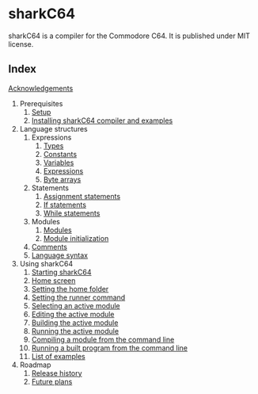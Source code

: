 # sharkC64

sharkC64 is a compiler for the Commodore C64. It is published under MIT license.


## Index
[Acknowledgements](acknowledgements.md)

1. Prerequisites
   1. [Setup](prerequisites/setup.md)
   2. [Installing sharkC64 compiler and examples](prerequisites/installing.md)
2. Language structures
   1. Expressions
      1. [Types](language/expressions/types.md)
      2. [Constants](language/expressions/constants.md)
      3. [Variables](language/expressions/variables.md)
      4. [Expressions](language/expressions/expressions.md)
      5. [Byte arrays](language/expressions/arrays.md)
   2. Statements
      1. [Assignment statements](language/statements/assignments.md)
      2. [If statements](language/statements/ifs.md)
      3. [While statements](language/statements/whiles.md)
   3. Modules
      1. [Modules](language/modules/modules.md)
      2. [Module initialization](language/modules/initialization.md)
   4. [Comments](language/comments.md)
   5. [Language syntax](language/syntax.md)
3. Using sharkC64
   1. [Starting sharkC64](ide/starting.md)
   2. [Home screen](ide/homescreen.md)
   3. [Setting the home folder](ide/setting-home.md)
   4. [Setting the runner command](ide/setting-runner.md)
   5. [Selecting an active module](ide/selecting.md)
   6. [Editing the active module](ide/editing.md)
   7. [Building the active module](ide/building.md)
   8. [Running the active module](ide/running.md)
   9. [Compiling a module from the command line](ide/cli-compiling.md)
   10. [Running a built program from the command line](ide/cli-running.md)
   11. [List of examples](ide/examples.md)
4. Roadmap
   1. [Release history](roadmap/history.md)
   2. [Future plans](roadmap/future.md)




